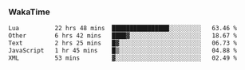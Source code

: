 ### WakaTime

<!--START_SECTION:waka-->

```txt
Lua          22 hrs 48 mins  ████████████████░░░░░░░░░   63.46 %
Other        6 hrs 42 mins   ████▓░░░░░░░░░░░░░░░░░░░░   18.67 %
Text         2 hrs 25 mins   █▓░░░░░░░░░░░░░░░░░░░░░░░   06.73 %
JavaScript   1 hr 45 mins    █▒░░░░░░░░░░░░░░░░░░░░░░░   04.88 %
XML          53 mins         ▓░░░░░░░░░░░░░░░░░░░░░░░░   02.49 %
```

<!--END_SECTION:waka-->
